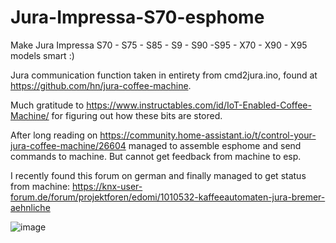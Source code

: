 # Jura-Impressa-S70-esphome
Make Jura Impressa S70 - S75 - S85 - S9 - S90 -S95 - X70 - X90 - X95 models smart :)

Jura communication function taken in entirety from cmd2jura.ino, found at https://github.com/hn/jura-coffee-machine.

Much gratitude to https://www.instructables.com/id/IoT-Enabled-Coffee-Machine/ for figuring out how these bits are stored.

After long reading on https://community.home-assistant.io/t/control-your-jura-coffee-machine/26604 managed to assemble esphome and send commands to machine.
But cannot get feedback from machine to esp.

I recently found this forum on german and finally managed to get status from machine: https://knx-user-forum.de/forum/projektforen/edomi/1010532-kaffeeautomaten-jura-bremer-aehnliche

![image](https://github.com/user-attachments/assets/6248217f-eb89-4035-88f9-ed9fe42da214)
